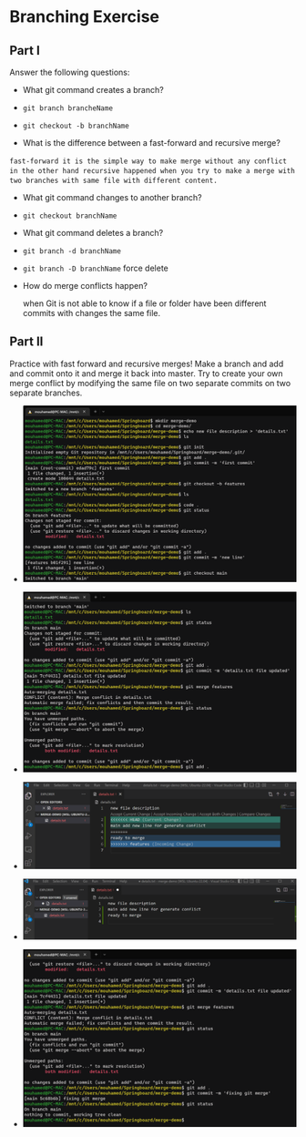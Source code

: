 # Branching Exercise

## Part I

Answer the following questions:

- What git command creates a branch?

- `git branch brancheName`
- `git checkout -b branchName`

- What is the difference between a fast-forward and recursive merge?

`fast-forward it is the simple way to make merge without any conflict in the other hand recursive happened when you try to make a merge with two branches with same file with different content.`

- What git command changes to another branch?

- `git checkout branchName`

- What git command deletes a branch?

- `git branch -d branchName` 
- `git branch -D branchName` force delete

- How do merge conflicts happen?

    when Git is not able to know if a file or folder have been different commits with changes the same file.

## Part II

Practice with fast forward and recursive merges! Make a branch and add and commit onto it and merge it back into master.
Try to create your own merge conflict by modifying the same file on two separate commits on two separate branches.

- ![alt image](https://github.com/doumbiasoft/springboard-branching-exercise/blob/main/images/1-terminal.png)

- ![alt image](https://github.com/doumbiasoft/springboard-branching-exercise/blob/main/images/2-terminal.png)

- ![alt image](https://github.com/doumbiasoft/springboard-branching-exercise/blob/main/images/1-merge-fix.png)

- ![alt image](https://github.com/doumbiasoft/springboard-branching-exercise/blob/main/images/2-merge-fix.png)

- ![alt image](https://github.com/doumbiasoft/springboard-branching-exercise/blob/main/images/3-terminal.png)



